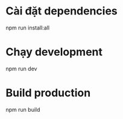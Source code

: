 # Cài đặt dependencies
npm run install:all

# Chạy development
npm run dev

# Build production
npm run build